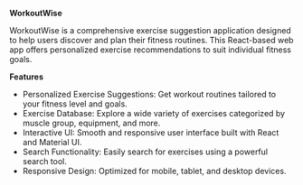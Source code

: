 **WorkoutWise**

WorkoutWise is a comprehensive exercise suggestion application designed to help users discover and plan their fitness routines. This React-based web app offers personalized exercise recommendations to suit individual fitness goals.

**Features**
- Personalized Exercise Suggestions: Get workout routines tailored to your fitness level and goals.
- Exercise Database: Explore a wide variety of exercises categorized by muscle group, equipment, and more.
- Interactive UI: Smooth and responsive user interface built with React and Material UI.
- Search Functionality: Easily search for exercises using a powerful search tool.
- Responsive Design: Optimized for mobile, tablet, and desktop devices.

